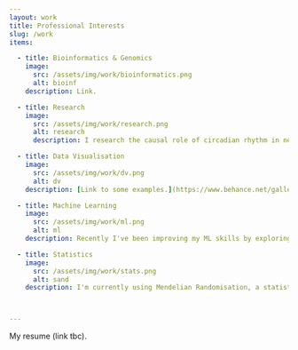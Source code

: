 ```yaml
---
layout: work
title: Professional Interests
slug: /work
items:

  - title: Bioinformatics & Genomics
    image: 
      src: /assets/img/work/bioinformatics.png
      alt: bioinf
    description: Link.

  - title: Research 
    image: 
      src: /assets/img/work/research.png
      alt: research
      description: I research the causal role of circadian rhythm in neuropsychiatric disorders. Link. 

  - title: Data Visualisation
    image:
      src: /assets/img/work/dv.png
      alt: dv
    description: [Link to some examples.](https://www.behance.net/gallery/93906651/dataviz).

  - title: Machine Learning
    image:
      src: /assets/img/work/ml.png
      alt: ml
    description: Recently I've been improving my ML skills by exploring activity measurements in a depression dataset and training a model to predict depression diagnosis. [Link to Kaggle profile.](https://www.kaggle.com/shanecrinion)

  - title: Statistics
    image:
      src: /assets/img/work/stats.png
      alt: sand
    description: I'm currently using Mendelian Randomisation, a statistical approach which uses genetic instruments to explore the effect of risk factors on disease. Link.



---
```

My resume (link tbc).

<br />
<br />

